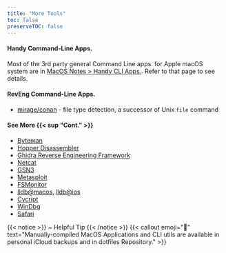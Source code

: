 ```yaml
---
title: "More Tools"
toc: false
preserveTOC: false
---
```


#### Handy Command-Line Apps.

Most of the 3rd party general Command Line apps. for Apple macOS system are in [MacOS Notes > Handy CLI Apps.](/macos-notes). Refer to that page to see details.

#### RevEng Command-Line Apps.

* [mirage/conan](https://github.com/mirage/conan) - file type detection, a successor of Unix `file` command

#### See More {{< sup "Cont." >}}

* [Byteman](/byteman)
* [Hopper Disassembler](/pure-reverse-engineering#hopper-disassembler)
* [Ghidra Reverse Engineering Framework](/ghidra-and-related)
* [Netcat](/netcat-tricks)
* [GSN3](/network-lab)
* [Metasploit](/metasploit-framework)
* [FSMonitor](/macos-filesystem-monitoring)
* [lldb@macos](/lldb-for-macos), [lldb@ios](/lldb-for-ios)
* [Cycript](/cycript)
* [WinDbg](/windbg-cheatsheets)
* [Safari](/safari-devconsole-internals)


{{< notice >}}
~ Helpful Tip
{{< /notice >}}
{{< callout emoji="👋" text="Manually-compiled MacOS Applications and CLI utils are available in personal iCloud backups and in dotfiles Repository." >}}

